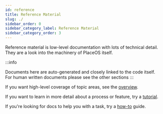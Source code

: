 ```yaml
---
id: reference
title: Reference Material
slug: ./
sidebar_order: 0
sidebar_category_label: Reference Material
sidebar_category_order: 3
---
```


Reference material is low-level documentation with lots of technical detail.
They are a look into the machinery of PlaceOS itself.

:::info 

Documents here are auto-generated and closely linked to the code itself. For human written documents please see the other sections
:::


If you want high-level coverage of topic areas, see the [overview](../overview).

If you want to learn in more detail about a process or feature, try a [tutorial](../tutorial/).

If you're looking for docs to help you with a task, try a [how-to](../how-to/) guide.